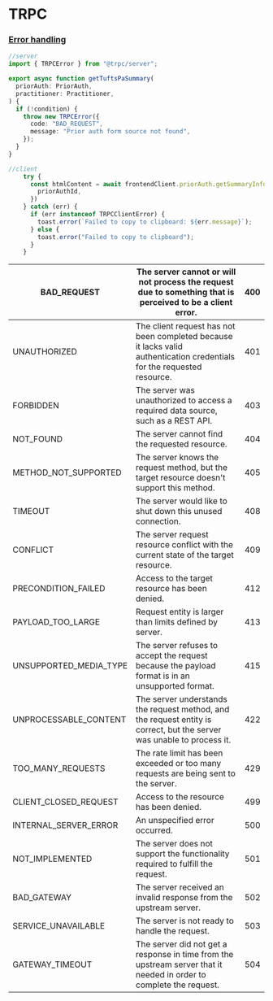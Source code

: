 # TRPC

### [Error handling](https://trpc.io/docs/server/error-handling)

```typescript
//server
import { TRPCError } from "@trpc/server";

export async function getTuftsPaSummary(
  priorAuth: PriorAuth,
  practitioner: Practitioner,
) {
  if (!condition) {
    throw new TRPCError({
      code: "BAD_REQUEST",
      message: "Prior auth form source not found",
    });
  }
}

//client
    try {
      const htmlContent = await frontendClient.priorAuth.getSummaryInfo.query({
        priorAuthId,
      })
    } catch (err) {
      if (err instanceof TRPCClientError) {
        toast.error(`Failed to copy to clipboard: ${err.message}`);
      } else {
        toast.error("Failed to copy to clipboard");
      }
    }
```

| BAD_REQUEST            | The server cannot or will not process the request due to something that is perceived to be a client error. | 400  |
| ---------------------- | ------------------------------------------------------------ | ---- |
| UNAUTHORIZED           | The client request has not been completed because it lacks valid authentication credentials for the requested resource. | 401  |
| FORBIDDEN              | The server was unauthorized to access a required data source, such as a REST API. | 403  |
| NOT_FOUND              | The server cannot find the requested resource.               | 404  |
| METHOD_NOT_SUPPORTED   | The server knows the request method, but the target resource doesn't support this method. | 405  |
| TIMEOUT                | The server would like to shut down this unused connection.   | 408  |
| CONFLICT               | The server request resource conflict with the current state of the target resource. | 409  |
| PRECONDITION_FAILED    | Access to the target resource has been denied.               | 412  |
| PAYLOAD_TOO_LARGE      | Request entity is larger than limits defined by server.      | 413  |
| UNSUPPORTED_MEDIA_TYPE | The server refuses to accept the request because the payload format is in an unsupported format. | 415  |
| UNPROCESSABLE_CONTENT  | The server understands the request method, and the request entity is correct, but the server was unable to process it. | 422  |
| TOO_MANY_REQUESTS      | The rate limit has been exceeded or too many requests are being sent to the server. | 429  |
| CLIENT_CLOSED_REQUEST  | Access to the resource has been denied.                      | 499  |
| INTERNAL_SERVER_ERROR  | An unspecified error occurred.                               | 500  |
| NOT_IMPLEMENTED        | The server does not support the functionality required to fulfill the request. | 501  |
| BAD_GATEWAY            | The server received an invalid response from the upstream server. | 502  |
| SERVICE_UNAVAILABLE    | The server is not ready to handle the request.               | 503  |
| GATEWAY_TIMEOUT        | The server did not get a response in time from the upstream server that it needed in order to complete the request. | 504  |

